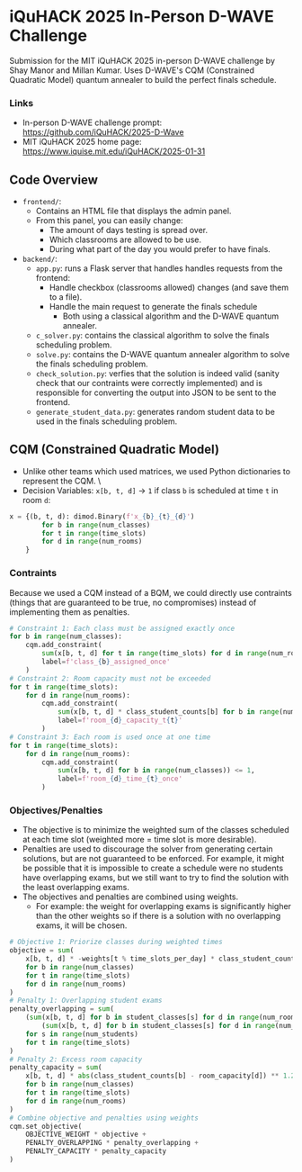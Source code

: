 # iQuHACK 2025 In-Person D-WAVE Challenge

Submission for the MIT iQuHACK 2025 in-person D-WAVE challenge by Shay Manor and Millan Kumar.
Uses D-WAVE's CQM (Constrained Quadratic Model) quantum annealer to build the perfect finals schedule.

### Links

- In-person D-WAVE challenge prompt: https://github.com/iQuHACK/2025-D-Wave
- MIT iQuHACK 2025 home page: https://www.iquise.mit.edu/iQuHACK/2025-01-31

## Code Overview

- `frontend/`:
    - Contains an HTML file that displays the admin panel.
    - From this panel, you can easily change:
        - The amount of days testing is spread over.
        - Which classrooms are allowed to be use.
        - During what part of the day you would prefer to have finals.
- `backend/`:
    - `app.py`: runs a Flask server that handles handles requests from the frontend:
        - Handle checkbox (classrooms allowed) changes (and save them to a file).
        - Handle the main request to generate the finals schedule
            - Both using a classical algorithm and the D-WAVE quantum annealer.
    - `c_solver.py`: contains the classical algorithm to solve the finals scheduling problem.
    - `solve.py`: contains the D-WAVE quantum annealer algorithm to solve the finals scheduling problem.
    - `check_solution.py`: verfies that the solution is indeed valid (sanity check that our contraints were correctly implemented) and is responsible for converting the output into JSON to be sent to the frontend.
    - `generate_student_data.py`: generates random student data to be used in the finals scheduling problem.

## CQM (Constrained Quadratic Model)

- Unlike other teams which used matrices, we used Python dictionaries to represent the CQM. \
- Decision Variables: `x[b, t, d]` -> `1` if class `b` is scheduled at time `t` in room `d`:
```python
x = {(b, t, d): dimod.Binary(f'x_{b}_{t}_{d}')
        for b in range(num_classes)
        for t in range(time_slots)
        for d in range(num_rooms)
    }
```

### Contraints

Because we used a CQM instead of a BQM, we could directly use contraints (things that are guaranteed to be true, no compromises) instead of implementing them as penalties.
```python
# Constraint 1: Each class must be assigned exactly once
for b in range(num_classes):
    cqm.add_constraint(
        sum(x[b, t, d] for t in range(time_slots) for d in range(num_rooms)) == 1,
        label=f'class_{b}_assigned_once'
    )
# Constraint 2: Room capacity must not be exceeded
for t in range(time_slots):
    for d in range(num_rooms):
        cqm.add_constraint(
            sum(x[b, t, d] * class_student_counts[b] for b in range(num_classes)) <= room_capacity[d],
            label=f'room_{d}_capacity_t{t}'
        )
# Constraint 3: Each room is used once at one time
for t in range(time_slots):
    for d in range(num_rooms):
        cqm.add_constraint(
            sum(x[b, t, d] for b in range(num_classes)) <= 1,
            label=f'room_{d}_time_{t}_once'
        )
```

### Objectives/Penalties

- The objective is to minimize the weighted sum of the classes scheduled at each time slot (weighted more = time slot is more desirable).
- Penalties are used to discourage the solver from generating certain solutions, but are not guaranteed to be enforced. For example, it might be possible that it is impossible to create a schedule were no students have overlapping exams, but we still want to try to find the solution with the least overlapping exams.
- The objectives and penalties are combined using weights.
    - For example: the weight for overlapping exams is significantly higher than the other weights so if there is a solution with no overlapping exams, it will be chosen.
```python
# Objective 1: Priorize classes during weighted times
objective = sum(
    x[b, t, d] * -weights[t % time_slots_per_day] * class_student_counts[b]
    for b in range(num_classes)
    for t in range(time_slots)
    for d in range(num_rooms)
)
# Penalty 1: Overlapping student exams
penalty_overlapping = sum(
    (sum(x[b, t, d] for b in student_classes[s] for d in range(num_rooms)) *
        (sum(x[b, t, d] for b in student_classes[s] for d in range(num_rooms)) - 1)) / 2
    for s in range(num_students)
    for t in range(time_slots)
)
# Penalty 2: Excess room capacity
penalty_capacity = sum(
    x[b, t, d] * abs(class_student_counts[b] - room_capacity[d]) ** 1.2
    for b in range(num_classes)
    for t in range(time_slots)
    for d in range(num_rooms)
)
# Combine objective and penalties using weights
cqm.set_objective(
    OBJECTIVE_WEIGHT * objective +
    PENALTY_OVERLAPPING * penalty_overlapping +
    PENALTY_CAPACITY * penalty_capacity
)
```